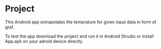# Project

This Android app extrapolates the temprature for given input data in form of graf.

To test the app download the project and run it in Android Strudio or install App.apk on your adroid device directly.

